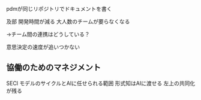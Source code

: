 
pdmが同じリポジトリでドキュメントを書く


及部
開発時間が減る
大人数のチームが要らなくなる

→チーム間の連携はどうしている？

意思決定の速度が追いつかない


## 協働のためのマネジメント

SECI モデルのサイクルとAIに任せられる範囲
形式知はAIに渡せる
左上の共同化が残る






